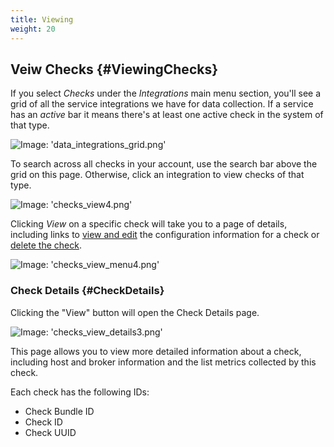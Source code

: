 ```yaml
---
title: Viewing
weight: 20
---
```


## Veiw Checks {#ViewingChecks}
If you select _Checks_ under the _Integrations_ main menu section, you'll see a grid of all the service integrations we have for data collection. If a service has an _active_ bar it means there's at least one active check in the system of that type.

![Image: 'data_integrations_grid.png'](/images/circonus/data_integrations_grid.png)

To search across all checks in your account, use the search bar above the grid on this page. Otherwise, click an integration to view checks of that type.

![Image: 'checks_view4.png'](/images/circonus/checks_view4.png)

Clicking _View_ on a specific check will take you to a page of details, including links to [view and edit](/circonus/data-collection/checks/edit/#Navigatingtothecheck) the configuration information for a check or [delete the check](/circonus/data-collection/checks/delete).

![Image: 'checks_view_menu4.png'](/images/circonus/checks_view_menu4.png)

### Check Details {#CheckDetails}
Clicking the "View" button will open the Check Details page.

![Image: 'checks_view_details3.png'](/images/circonus/checks_view_details3.png)

This page allows you to view more detailed information about a check, including host and broker information and the list metrics collected by this check.

Each check has the following IDs:
 * Check Bundle ID
 * Check ID
 * Check UUID
